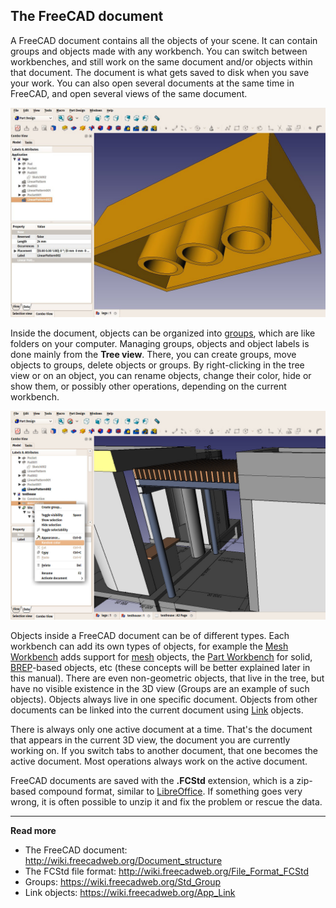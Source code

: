 ## The FreeCAD document



A FreeCAD document contains all the objects of your scene. It can contain groups and objects made with any workbench. You can switch between workbenches, and still work on the same document and/or objects within that document. The document is what gets saved to disk when you save your work. You can also open several documents at the same time in FreeCAD, and open several views of the same document.

![FreeCAD document screenshot](../images/Freecad-document-01.jpg)



Inside the document, objects can be organized into [groups](https://wiki.freecadweb.org/Std_Group), which are like folders on your computer. Managing groups, objects and object labels is done mainly from the **Tree view**. There, you can create groups, move objects to groups, delete objects or groups. By right-clicking in the tree view or on an object, you can rename objects, change their color, hide or show them, or possibly other operations, depending on the current workbench.

![tree options](../images/Freecad-document-02.jpg)



Objects inside a FreeCAD document can be of different types. Each workbench can add its own types of objects, for example the [Mesh Workbench](http://www.freecadweb.org/wiki/index.php?title=Mesh_Module) adds support for [mesh](https://en.wikipedia.org/wiki/Triangle_mesh) objects, the [Part Workbench](http://www.freecadweb.org/wiki/index.php?title=Part_Module) for solid, [BREP](https://en.wikipedia.org/wiki/Boundary_representation)-based objects, etc (these concepts will be better explained later in this manual).  There are even non-geometric objects, that live in the tree, but have no visible existence in the 3D view (Groups are an example of such objects). Objects always live in one specific document. Objects from other documents can be linked into the current document using [Link](https://wiki.freecadweb.org/App_Link) objects.

There is always only one active document at a time. That's the document that appears in the current 3D view, the document you are currently working on. If you switch tabs to another document, that one becomes the active document. Most operations always work on the active document.

FreeCAD documents are saved with the **.FCStd** extension, which is a zip-based compound format, similar to [LibreOffice](https://www.libreoffice.org). If something goes very wrong, it is often possible to unzip it and fix the problem or rescue the data.



-----

**Read more**

* The FreeCAD document: http://wiki.freecadweb.org/Document_structure
* The FCStd file format: http://wiki.freecadweb.org/File_Format_FCStd
* Groups: https://wiki.freecadweb.org/Std_Group
* Link objects: https://wiki.freecadweb.org/App_Link

